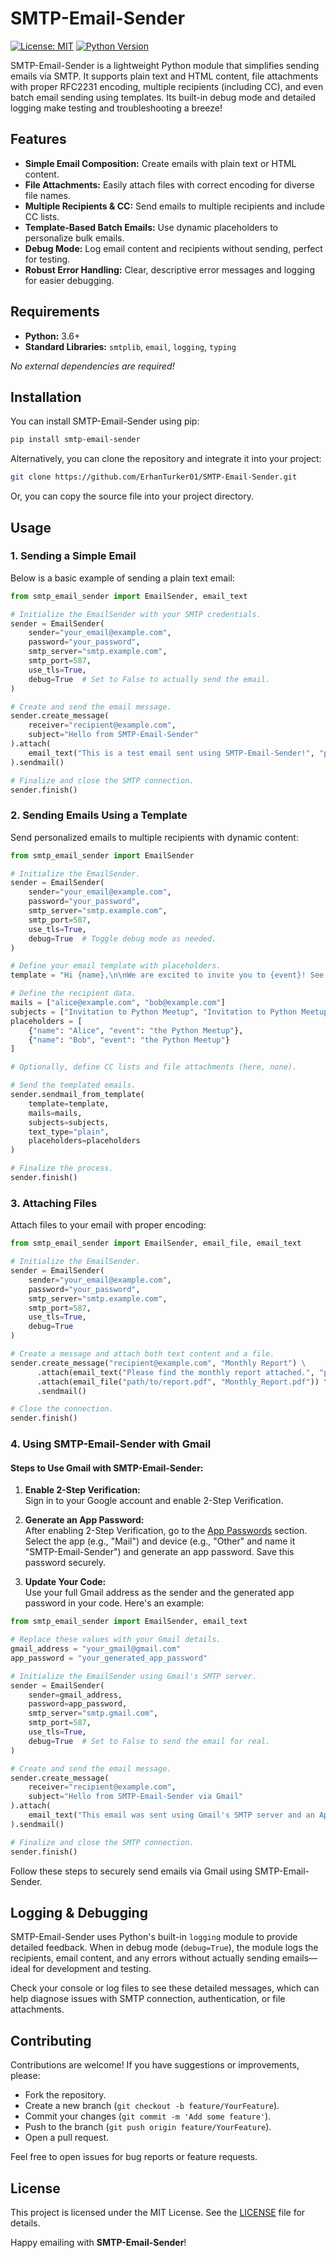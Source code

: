 # SMTP-Email-Sender

[![License: MIT](https://img.shields.io/badge/License-MIT-yellow.svg)](https://opensource.org/licenses/MIT)
[![Python Version](https://img.shields.io/badge/Python-3.6%2B-blue.svg)](https://www.python.org/downloads/)

SMTP-Email-Sender is a lightweight Python module that simplifies sending emails via SMTP. It supports plain text and HTML content, file attachments with proper RFC2231 encoding, multiple recipients (including CC), and even batch email sending using templates. Its built-in debug mode and detailed logging make testing and troubleshooting a breeze!

## Features

- **Simple Email Composition:** Create emails with plain text or HTML content.
- **File Attachments:** Easily attach files with correct encoding for diverse file names.
- **Multiple Recipients & CC:** Send emails to multiple recipients and include CC lists.
- **Template-Based Batch Emails:** Use dynamic placeholders to personalize bulk emails.
- **Debug Mode:** Log email content and recipients without sending, perfect for testing.
- **Robust Error Handling:** Clear, descriptive error messages and logging for easier debugging.

## Requirements

- **Python:** 3.6+
- **Standard Libraries:** `smtplib`, `email`, `logging`, `typing`

_No external dependencies are required!_

## Installation

You can install SMTP-Email-Sender using pip:

```bash
pip install smtp-email-sender
```

Alternatively, you can clone the repository and integrate it into your project:

```bash
git clone https://github.com/ErhanTurker01/SMTP-Email-Sender.git
```

Or, you can copy the source file into your project directory.

## Usage

### 1. Sending a Simple Email

Below is a basic example of sending a plain text email:

```python
from smtp_email_sender import EmailSender, email_text

# Initialize the EmailSender with your SMTP credentials.
sender = EmailSender(
    sender="your_email@example.com",
    password="your_password",
    smtp_server="smtp.example.com",
    smtp_port=587,
    use_tls=True,
    debug=True  # Set to False to actually send the email.
)

# Create and send the email message.
sender.create_message(
    receiver="recipient@example.com",
    subject="Hello from SMTP-Email-Sender"
).attach(
    email_text("This is a test email sent using SMTP-Email-Sender!", "plain")
).sendmail()

# Finalize and close the SMTP connection.
sender.finish()
```

### 2. Sending Emails Using a Template

Send personalized emails to multiple recipients with dynamic content:

```python
from smtp_email_sender import EmailSender

# Initialize the EmailSender.
sender = EmailSender(
    sender="your_email@example.com",
    password="your_password",
    smtp_server="smtp.example.com",
    smtp_port=587,
    use_tls=True,
    debug=True  # Toggle debug mode as needed.
)

# Define your email template with placeholders.
template = "Hi {name},\n\nWe are excited to invite you to {event}! See you there."

# Define the recipient data.
mails = ["alice@example.com", "bob@example.com"]
subjects = ["Invitation to Python Meetup", "Invitation to Python Meetup"]
placeholders = [
    {"name": "Alice", "event": "the Python Meetup"},
    {"name": "Bob", "event": "the Python Meetup"}
]

# Optionally, define CC lists and file attachments (here, none).

# Send the templated emails.
sender.sendmail_from_template(
    template=template,
    mails=mails,
    subjects=subjects,
    text_type="plain",
    placeholders=placeholders
)

# Finalize the process.
sender.finish()
```

### 3. Attaching Files

Attach files to your email with proper encoding:

```python
from smtp_email_sender import EmailSender, email_file, email_text

# Initialize the EmailSender.
sender = EmailSender(
    sender="your_email@example.com",
    password="your_password",
    smtp_server="smtp.example.com",
    smtp_port=587,
    use_tls=True,
    debug=True
)

# Create a message and attach both text content and a file.
sender.create_message("recipient@example.com", "Monthly Report") \
      .attach(email_text("Please find the monthly report attached.", "plain")) \
      .attach(email_file("path/to/report.pdf", "Monthly_Report.pdf")) \
      .sendmail()

# Close the connection.
sender.finish()
```

### 4. Using SMTP-Email-Sender with Gmail

#### Steps to Use Gmail with SMTP-Email-Sender:

1. **Enable 2-Step Verification:**  
   Sign in to your Google account and enable 2-Step Verification.

2. **Generate an App Password:**  
   After enabling 2-Step Verification, go to the [App Passwords](https://myaccount.google.com/apppasswords) section. Select the app (e.g., "Mail") and device (e.g., "Other" and name it "SMTP-Email-Sender") and generate an app password. Save this password securely.

3. **Update Your Code:**  
   Use your full Gmail address as the sender and the generated app password in your code. Here's an example:

```python
from smtp_email_sender import EmailSender, email_text

# Replace these values with your Gmail details.
gmail_address = "your_gmail@gmail.com"
app_password = "your_generated_app_password"

# Initialize the EmailSender using Gmail's SMTP server.
sender = EmailSender(
    sender=gmail_address,
    password=app_password,
    smtp_server="smtp.gmail.com",
    smtp_port=587,
    use_tls=True,
    debug=True  # Set to False to send the email for real.
)

# Create and send the email message.
sender.create_message(
    receiver="recipient@example.com",
    subject="Hello from SMTP-Email-Sender via Gmail"
).attach(
    email_text("This email was sent using Gmail's SMTP server and an App Password.", "plain")
).sendmail()

# Finalize and close the SMTP connection.
sender.finish()
```

Follow these steps to securely send emails via Gmail using SMTP-Email-Sender.

## Logging & Debugging

SMTP-Email-Sender uses Python's built-in `logging` module to provide detailed feedback. When in debug mode (`debug=True`), the module logs the recipients, email content, and any errors without actually sending emails—ideal for development and testing.

Check your console or log files to see these detailed messages, which can help diagnose issues with SMTP connection, authentication, or file attachments.

## Contributing

Contributions are welcome! If you have suggestions or improvements, please:
- Fork the repository.
- Create a new branch (`git checkout -b feature/YourFeature`).
- Commit your changes (`git commit -m 'Add some feature'`).
- Push to the branch (`git push origin feature/YourFeature`).
- Open a pull request.

Feel free to open issues for bug reports or feature requests.

## License

This project is licensed under the MIT License. See the [LICENSE](LICENSE) file for details.

Happy emailing with **SMTP-Email-Sender**!
